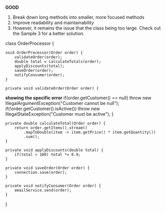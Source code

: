 **GOOD**
1) Break down long methods into smaller, more focused methods
2) Improve readability and maintainability
3) However, it remains the issue that the class being too large. Check out the Sample 3 for a better solution.

class OrderProcessor {
  
    void OrderProcessor(Order order) {
        validateOrder(order);
        double total = calculateTotals(order);
        applyDiscounts(total);
        saveOrder(order);
        notifyConsumer(order);
    }
    
    private void validateOrder(Order order) {
**showing the specific error**
        if(order.getCustomer() == null) throw new IllegalArgumentException("Customer cannot be null"); 
        if(!order.getCustomer().isActive()) throw new IllegalStateException("Customer must be active");
    }
    
    private double calculateTotal(Order order) {
        return order.getItems().stream()
            .mapToDouble(item -> item.getPrice() * item.getQuantity())
            .sum();
    }
    
    private void applyDiscounts(double total) {
        if(total > 100) total *= 0.9;
    }
    
    private void saveOrder(Order order) {
        connection.save(order);
    }
    
    private void notifyConsumer(Order order) {
        emailService.send(order);
    }

}
